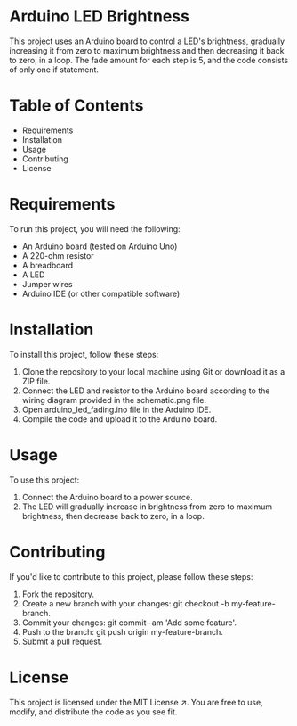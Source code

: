 # Arduino LED Brightness
This project uses an Arduino board to control a LED's brightness, gradually increasing it from zero to maximum brightness and then decreasing it back to zero, in a loop. The fade amount for each step is 5, and the code consists of only one if statement.

# Table of Contents
- Requirements
- Installation
- Usage
- Contributing
- License
# Requirements
To run this project, you will need the following:

- An Arduino board (tested on Arduino Uno)
- A 220-ohm resistor
- A breadboard
- A LED
- Jumper wires
- Arduino IDE (or other compatible software)
# Installation
To install this project, follow these steps:

1. Clone the repository to your local machine using Git or download it as a ZIP file.
2. Connect the LED and resistor to the Arduino board according to the wiring diagram provided in the schematic.png file.
3. Open arduino_led_fading.ino file in the Arduino IDE.
4. Compile the code and upload it to the Arduino board.
# Usage
To use this project:

1. Connect the Arduino board to a power source.
2. The LED will gradually increase in brightness from zero to maximum brightness, then decrease back to zero, in a loop.
# Contributing
If you'd like to contribute to this project, please follow these steps:

1. Fork the repository.
2. Create a new branch with your changes: git checkout -b my-feature-branch.
3. Commit your changes: git commit -am 'Add some feature'.
4. Push to the branch: git push origin my-feature-branch.
5. Submit a pull request.
# License
This project is licensed under the MIT License ↗. You are free to use, modify, and distribute the code as you see fit.
